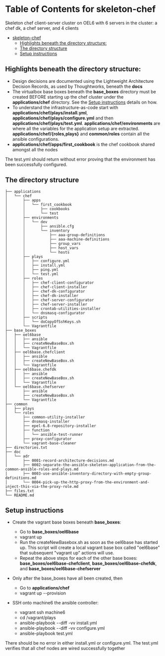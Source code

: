 Table of Contents for skeleton-chef
=================
Skeleton chef client-server cluster on OEL6 with 6 servers in the cluster: a chef dk, a chef server, and 4 clients

   * [skeleton-chef](#skeleton-chef)
      * [Highlights beneath the directory structure:](#highlights-beneath-the-directory-structure)
      * [The directory structure](#the-directory-structure)
      * [Setup instructions](#setup-instructions)

## Highlights beneath the directory structure:
* Design decisions are documented using the Lightweight Architecture Decision Records, as used by Thoughtworks, beneath the **docs**
* The virtualbox base boxes beneath the **base\_boxes** directory must be created BEFORE starting up the chef cluster under the **applications/chef** directory.  See the [Setup instructions](#setup-instructions) details on how.
* To understand the infrastructure-as-code start with **applications/chef/plays/install.yml**, **applications/chef/plays/configure.yml** and then **applications/chef/plays/test.yml**.  **applications/chef/environments** are where all the variables for the application setup are extracted.  **applications/chef/{roles,plays}** and **common/roles** contain all the ansible configurations.  
* **applications/chef/apps/first_cookbook** is the chef cookbook shared amongst all the nodes

The test.yml should return without error proving that the environment has been successfully configured.

## The directory structure
```
├── applications
│   └── chef
│       ├── apps
│       │   └── first_cookbook
│       │       ├── cookbooks
│       │       └── test
│       ├── environments
│       │   └── dev
│       │       ├── ansible.cfg
│       │       └── inventory
│       │           ├── aaa-group-definitions
│       │           ├── aaa-machine-definitions
│       │           ├── group_vars
│       │           ├── host_vars
│       │           └── hosts
│       ├── plays
│       │   ├── configure.yml
│       │   ├── install.yml
│       │   ├── ping.yml
│       │   └── test.yml
│       ├── roles
│       │   ├── chef-client-configurator
│       │   ├── chef-client-installer
│       │   ├── chef-dk-configurator
│       │   ├── chef-dk-installer
│       │   ├── chef-server-configurator
│       │   ├── chef-server-installer
│       │   ├── crontab-utilities-installer
│       │   └── dnsmasq-configurator
│       ├── scripts
│       │   └── doCopyOfSshKeys.sh
│       └── Vagrantfile
├── base_boxes
│   ├── oel6base
│   │   ├── ansible
│   │   ├── createNewBaseBox.sh
│   │   └── Vagrantfile
│   ├── oel6base.chefclient
│   │   ├── ansible
│   │   ├── createNewBaseBox.sh
│   │   └── Vagrantfile
│   ├── oel6base.chefdk
│   │   ├── ansible
│   │   ├── createNewBaseBox.sh
│   │   └── Vagrantfile
│   └── oel6base.chefserver
│       ├── ansible
│       ├── createNewBaseBox.sh
│       └── Vagrantfile
├── common
│   ├── plays
│   └── roles
│       ├── common-utility-installer
│       ├── dnsmasq-installer
│       ├── epel-6.8-repository-installer
│       ├── function
│       │   └── ansible-test-runner
│       ├── proxy-configurator
│       └── vagrant-base-cleaner
├── directories.txt
├── doc
│   └── adr
│       ├── 0001-record-architecture-decisions.md
│       ├── 0002-separate-the-ansible-skeleton-application-from-the-common-ansible-roles-and-plays.md
│       ├── 0003-use-ansible-inventory-directory-with-empty-group-definitions.md
│       └── 0004-pick-up-the-http-proxy-from-the-environment-and-inject-this-via-the-proxy-role.md
├── files.txt
└── README.md
```

## Setup instructions
* Create the vagrant base boxes beneath **base\_boxes**:
    * Go to **base\_boxes/oel6base**
    * vagrant up
    * Run the createNewBasebox.sh as soon as the oel6base has started up.  This script will create a local vagrant base box called "oel6base" that subsequent "vagrant up" actions will use.  
    * Repeat the above steps for each of the other base boxes:  **base\_boxes/oel6base-chefclient**, **base\_boxes/oel6base-chefdk**, and **base\_boxes/oel6base-chefserver**


* Only after the base_boxes have all been created, then 
    * Go to **applications/chef**
    * vagrant up --provision
* SSH onto machine6 the ansible controller:
    * vagrant ssh machine6
    * cd /vagrant/plays
    * ansible-playbook --diff -vv install.yml
    * ansible-playbook --diff -vv configure.yml
    * ansible-playbook test.yml

There should be no error in either install.yml or configure.yml.  The test.yml verifies that all chef nodes are wired successfully together